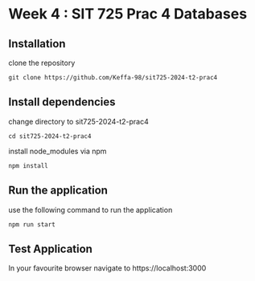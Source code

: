 # Week 4 : SIT 725 Prac 4 Databases

## Installation 
clone the repository
```
git clone https://github.com/Keffa-98/sit725-2024-t2-prac4
```

## Install dependencies

change directory to sit725-2024-t2-prac4

```
cd sit725-2024-t2-prac4
```

install node_modules via npm 

`npm install
`

## Run the application

use the following command to run the application
```
npm run start
```

## Test Application

In your favourite browser navigate to https://localhost:3000

